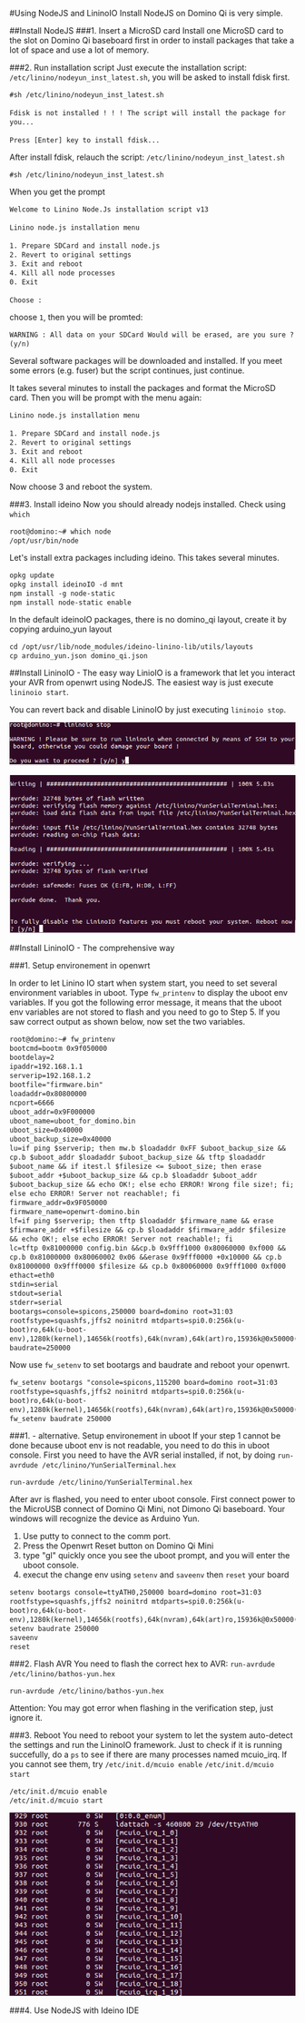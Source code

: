 #Using NodeJS and LininoIO
Install NodeJS on Domino Qi is very simple. 

##Install NodeJS
###1. Insert a MicroSD card
Install one MicroSD card to the slot on Domino Qi baseboard first in order to install packages that take a lot of space and use a lot of memory.

###2. Run installation script
Just execute the installation script: `/etc/linino/nodeyun_inst_latest.sh`, you will be asked to install fdisk first.
```
#sh /etc/linino/nodeyun_inst_latest.sh

Fdisk is not installed ! ! ! The script will install the package for you...

Press [Enter] key to install fdisk...

```
After install fdisk, relauch the script: `/etc/linino/nodeyun_inst_latest.sh`
```
#sh /etc/linino/nodeyun_inst_latest.sh
```
When you get the prompt
```
Welcome to Linino Node.Js installation script v13

Linino node.js installation menu

1. Prepare SDCard and install node.js
2. Revert to original settings
3. Exit and reboot
4. Kill all node processes
0. Exit
 
Choose : 
```
choose `1`,  then you will be promted:
```
WARNING : All data on your SDCard Would will be erased, are you sure ? (y/n)
```
Several software packages will be downloaded and installed. If you meet some errors (e.g. fuser) but the script continues, just continue.

It takes several minutes to install the packages and format the MicroSD card. Then you will be prompt with the menu again:
```
Linino node.js installation menu

1. Prepare SDCard and install node.js
2. Revert to original settings
3. Exit and reboot
4. Kill all node processes
0. Exit
```
Now choose 3 and reboot the system.

###3. Install ideino
Now you should already nodejs installed. Check using `which`
```
root@domino:~# which node
/opt/usr/bin/node
```
Let's install extra packages including ideino. This takes several minutes.
```
opkg update
opkg install ideinoIO -d mnt
npm install -g node-static
npm install node-static enable
```
In the default ideinoIO packages, there is no domino_qi layout, create it by copying arduino_yun layout
```
cd /opt/usr/lib/node_modules/ideino-linino-lib/utils/layouts
cp arduino_yun.json domino_qi.json
```

##Install LininoIO - The easy way
LinioIO is a framework that let you interact your AVR from openwrt using NodeJS. The easiest way is just execute `lininoio start`.


You can revert back and disable LininoIO by just executing `lininoio stop`.

![LininoIO Stop](src/lininoio-stop.png)

![LininoIO Stop](src/lininoio-stop1.png)

##Install LininoIO - The comprehensive way

###1. Setup environement in openwrt

In order to let Linino IO start when system start, you need to set several environment variables in uboot. Type `fw_printenv` to display the uboot env variables.
If you got the following error message, it means that the uboot env variables are not stored to flash and you need to go to Step 5.
If you saw correct output as shown below, now set the two variables.
```
root@domino:~# fw_printenv 
bootcmd=bootm 0x9f050000
bootdelay=2
ipaddr=192.168.1.1
serverip=192.168.1.2
bootfile="firmware.bin"
loadaddr=0x80800000
ncport=6666
uboot_addr=0x9F000000
uboot_name=uboot_for_domino.bin
uboot_size=0x40000
uboot_backup_size=0x40000
lu=if ping $serverip; then mw.b $loadaddr 0xFF $uboot_backup_size && cp.b $uboot_addr $loadaddr $uboot_backup_size && tftp $loadaddr $uboot_name && if itest.l $filesize <= $uboot_size; then erase $uboot_addr +$uboot_backup_size && cp.b $loadaddr $uboot_addr $uboot_backup_size && echo OK!; else echo ERROR! Wrong file size!; fi; else echo ERROR! Server not reachable!; fi
firmware_addr=0x9F050000
firmware_name=openwrt-domino.bin
lf=if ping $serverip; then tftp $loadaddr $firmware_name && erase $firmware_addr +$filesize && cp.b $loadaddr $firmware_addr $filesize && echo OK!; else echo ERROR! Server not reachable!; fi
lc=tftp 0x81000000 config.bin &&cp.b 0x9fff1000 0x80060000 0xf000 && cp.b 0x81000000 0x80060002 0x06 &&erase 0x9fff0000 +0x10000 && cp.b 0x81000000 0x9fff0000 $filesize && cp.b 0x80060000 0x9fff1000 0xf000
ethact=eth0
stdin=serial
stdout=serial
stderr=serial
bootargs=console=spicons,250000 board=domino root=31:03 rootfstype=squashfs,jffs2 noinitrd mtdparts=spi0.0:256k(u-boot)ro,64k(u-boot-env),1280k(kernel),14656k(rootfs),64k(nvram),64k(art)ro,15936k@0x50000(firmware)
baudrate=250000
```
Now use `fw_setenv` to set bootargs and baudrate and reboot your openwrt.
```
fw_setenv bootargs "console=spicons,115200 board=domino root=31:03 rootfstype=squashfs,jffs2 noinitrd mtdparts=spi0.0:256k(u-boot)ro,64k(u-boot-env),1280k(kernel),14656k(rootfs),64k(nvram),64k(art)ro,15936k@0x50000(firmware)"
fw_setenv baudrate 250000
```

###1. - alternative. Setup environement in uboot
If your step 1 cannot be done because uboot env is not readable, you need to do this in uboot console. First you need to have the AVR serial installed, if not, by doing `run-avrdude /etc/linino/YunSerialTerminal.hex`
```
run-avrdude /etc/linino/YunSerialTerminal.hex
```
After avr is flashed, you need to enter uboot console. 
First connect power to the MicroUSB connect of Domino Qi Mini, not Dimono Qi baseboard. Your windows will recognize the device as Arduino Yun. 
1. Use putty to connect to the comm port. 
2. Press the Openwrt Reset button on Domino Qi Mini
3. type "gl" quickly once you see the uboot prompt, and you will enter the uboot console.
4. execut the change env using `setenv` and `saveenv` then `reset` your board
```
setenv bootargs console=ttyATH0,250000 board=domino root=31:03 rootfstype=squashfs,jffs2 noinitrd mtdparts=spi0.0:256k(u-boot)ro,64k(u-boot-env),1280k(kernel),14656k(rootfs),64k(nvram),64k(art)ro,15936k@0x50000(firmware)
setenv baudrate 250000
saveenv
reset
```

###2. Flash AVR
You need to flash the correct hex to AVR: `run-avrdude /etc/linino/bathos-yun.hex`
```
run-avrdude /etc/linino/bathos-yun.hex
```
Attention: You may got error when flashing in the verification step, just ignore it. 

###3. Reboot 
You need to reboot your system to let the system auto-detect the settings and run the LininoIO framework.
Just to check if it is running succefully, do a `ps` to see if there are many processes named mcuio_irq. 
If you cannot see them, try `/etc/init.d/mcuio enable` `/etc/init.d/mcuio start`
```
/etc/init.d/mcuio enable
/etc/init.d/mcuio start

```

![MCUIO](src/mcuio.png)


###4. Use NodeJS with Ideino IDE


